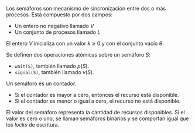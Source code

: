 Los semáforos son mecanismo de sincronización entre dos o más procesos. Está compuesto por dos campos:

- Un entero no negativo llamado $V$
- Un conjunto de procesos llamado $L$

El entero $V$ inicializa con un valor $k \geq 0$ y con el conjunto vacío $\theta$.

Se definen dos operaciones atómicas sobre un semáforo $S$:

- `wait(S)`, también llamado $p(S)$.
- `signal(S)`, también llamado $v(S)$.

Un semáforo es un contador.

- Si el contador es mayor a cero, entonces el recurso está disponible.
- Si el contador es menor o igual a cero, el recurso no está disponible.

El valor del semáforo representa la cantidad de recursos disponibles. Si el valor es cero o uno, se llaman semáforos binarios y se comportan igual que los *locks* de escritura.
